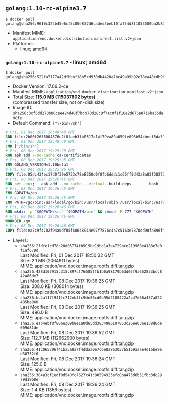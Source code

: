 ## `golang:1.10-rc-alpine3.7`

```console
$ docker pull golang@sha256:9610c324b45e6cf5c80e837d6caded5beb10fa7f4d8f1053580ba2b800c61aae
```

-	Manifest MIME: `application/vnd.docker.distribution.manifest.list.v2+json`
-	Platforms:
	-	linux; amd64

### `golang:1.10-rc-alpine3.7` - linux; amd64

```console
$ docker pull golang@sha256:522fa7177a42dfbbbf18b5cd930db4420a7bc49a99b92e78ea48cdb96f4f5f02
```

-	Docker Version: 17.06.2-ce
-	Manifest MIME: `application/vnd.docker.distribution.manifest.v2+json`
-	Total Size: **115.0 MB (115037802 bytes)**  
	(compressed transfer size, not on-disk size)
-	Image ID: `sha256:3cf5dd270b80cee424d40f7bd970d28c8f7ac0f1f16e2d675a0716ba35de98fe`
-	Default Command: `["\/bin\/sh"]`

```dockerfile
# Fri, 01 Dec 2017 18:48:48 GMT
ADD file:2b00f26f6004576e2f8faeb3fb0517a14f79ea89a059fe096b54cbecf5da512e in / 
# Fri, 01 Dec 2017 18:48:48 GMT
CMD ["/bin/sh"]
# Fri, 08 Dec 2017 19:25:25 GMT
RUN apk add --no-cache ca-certificates
# Fri, 08 Dec 2017 19:25:25 GMT
ENV GOLANG_VERSION=1.10beta1
# Fri, 08 Dec 2017 19:25:26 GMT
COPY file:05dc434ec17d0f39e5733c78e8250d0f8fb6dddc1c65ff8d43a8a82f38272d32 in /go-alpine-patches/ 
# Fri, 08 Dec 2017 19:26:45 GMT
RUN set -eux; 	apk add --no-cache --virtual .build-deps 		bash 		gcc 		musl-dev 		openssl 		go 	; 	export 		GOROOT_BOOTSTRAP="$(go env GOROOT)" 		GOOS="$(go env GOOS)" 		GOARCH="$(go env GOARCH)" 		GOHOSTOS="$(go env GOHOSTOS)" 		GOHOSTARCH="$(go env GOHOSTARCH)" 	; 	apkArch="$(apk --print-arch)"; 	case "$apkArch" in 		armhf) export GOARM='6' ;; 		x86) export GO386='387' ;; 	esac; 		wget -O go.tgz "https://golang.org/dl/go$GOLANG_VERSION.src.tar.gz"; 	echo '841df62b20fd915d83a2e43b7d043c2a3781c299de78abc45480eec575186b6b *go.tgz' | sha256sum -c -; 	tar -C /usr/local -xzf go.tgz; 	rm go.tgz; 		cd /usr/local/go/src; 	for p in /go-alpine-patches/*.patch; do 		[ -f "$p" ] || continue; 		patch -p2 -i "$p"; 	done; 	./make.bash; 		rm -rf /go-alpine-patches; 	apk del .build-deps; 		export PATH="/usr/local/go/bin:$PATH"; 	go version
# Fri, 08 Dec 2017 19:26:45 GMT
ENV GOPATH=/go
# Fri, 08 Dec 2017 19:26:45 GMT
ENV PATH=/go/bin:/usr/local/go/bin:/usr/local/sbin:/usr/local/bin:/usr/sbin:/usr/bin:/sbin:/bin
# Fri, 08 Dec 2017 19:26:46 GMT
RUN mkdir -p "$GOPATH/src" "$GOPATH/bin" && chmod -R 777 "$GOPATH"
# Fri, 08 Dec 2017 19:26:46 GMT
WORKDIR /go
# Fri, 08 Dec 2017 19:26:46 GMT
COPY file:ea7c9f4702f94a0df05f60648914e97f7876c4a7c5163e7870dd98fa896ff722 in /usr/local/bin/ 
```

-	Layers:
	-	`sha256:2fdfe1cd78c20d05774f0919be19bc1a3e4729bce219968e4188e7e0f1af679d`  
		Last Modified: Fri, 01 Dec 2017 18:50:32 GMT  
		Size: 2.1 MB (2064911 bytes)  
		MIME: application/vnd.docker.image.rootfs.diff.tar.gzip
	-	`sha256:428d107915c315c897cf76585ffb1b0a98179b63d05f9a652853bcc842a86de7`  
		Last Modified: Fri, 08 Dec 2017 19:36:25 GMT  
		Size: 308.0 KB (308014 bytes)  
		MIME: application/vnd.docker.image.rootfs.diff.tar.gzip
	-	`sha256:bc4a117f941fc712eb3fc94e86cd0b95d2188422a2c47d66a437a822485be060`  
		Last Modified: Fri, 08 Dec 2017 19:36:25 GMT  
		Size: 496.0 B  
		MIME: application/vnd.docker.image.rootfs.diff.tar.gzip
	-	`sha256:eab4ebf8f806e309b8e1a0d65dd3834986107853c26ee036e138d6de609d81de`  
		Last Modified: Fri, 08 Dec 2017 19:36:52 GMT  
		Size: 112.7 MB (112662900 bytes)  
		MIME: application/vnd.docker.image.rootfs.diff.tar.gzip
	-	`sha256:41c065706f41ba5a8a7f4ddaa0e7c6e8a8e3057b5169aaae4d1bbe9ed30732f6`  
		Last Modified: Fri, 08 Dec 2017 19:36:24 GMT  
		Size: 125.0 B  
		MIME: application/vnd.docker.image.rootfs.diff.tar.gzip
	-	`sha256:304a3cf1edf0d548fc7627c41c80594923afc0ba475d6b51fbc3dc2979d19b8e`  
		Last Modified: Fri, 08 Dec 2017 19:36:24 GMT  
		Size: 1.4 KB (1356 bytes)  
		MIME: application/vnd.docker.image.rootfs.diff.tar.gzip
